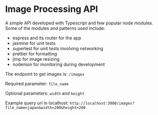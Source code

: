 # Image Processing API
A simple API developed with Typescript and few popular node modules. Some of the modules and patterns used include:

- espress and its router for the app
- jasmine for unit tests
- supertest for unit tests involving networking
- prettier for formatting
- jimp for image resizing
- nodemon for monitoring during development

The endpoint to get images is: `/images`

Required parameter: `file_name`

Optional parameters: `width` and `height`

Example query url in localhost: `http://localhost:3000/images?file_name=japan&width=200&height=200`



